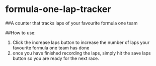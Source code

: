 # formula-one-lap-tracker
##A counter that tracks laps of your favourite formula one team

##How to use:

1) Click the increase laps button to increase the number of laps your favourite formula one team has done
2) once you have finished recording the laps, simply hit the save laps button so you are ready for the next race.
